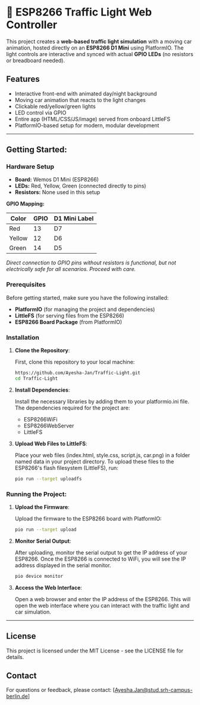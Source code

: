 # 🚦 ESP8266 Traffic Light Web Controller

This project creates a **web-based traffic light simulation** with a moving car animation, hosted directly on an **ESP8266 D1 Mini** using PlatformIO. The light controls are interactive and synced with actual **GPIO LEDs** (no resistors or breadboard needed).

## Features

- Interactive front-end with animated day/night background
- Moving car animation that reacts to the light changes
- Clickable red/yellow/green lights
- LED control via GPIO
- Entire app (HTML/CSS/JS/image) served from onboard LittleFS
- PlatformIO-based setup for modern, modular development

---

## Getting Started:

### Hardware Setup

- **Board:** Wemos D1 Mini (ESP8266)
- **LEDs:** Red, Yellow, Green (connected directly to pins)
- **Resistors:** None used in this setup

**GPIO Mapping:**

| Color  | GPIO | D1 Mini Label |
|--------|------|---------------|
| Red    | 13   | D7            |
| Yellow | 12   | D6            |
| Green  | 14   | D5            |

*Direct connection to GPIO pins without resistors is functional, but not electrically safe for all scenarios. Proceed with care.*

### Prerequisites

Before getting started, make sure you have the following installed:

- **PlatformIO** (for managing the project and dependencies)
- **LittleFS** (for serving files from the ESP8266)
- **ESP8266 Board Package** (from PlatformIO)

### Installation

1. **Clone the Repository**:

   First, clone this repository to your local machine:

   ```bash
   https://github.com/Ayesha-Jan/Traffic-Light.git
   cd Traffic-Light

2. **Install Dependencies**:

   Install the necessary libraries by adding them to your platformio.ini file. The dependencies required for the project are:

   - ESP8266WiFi
   - ESP8266WebServer
   - LittleFS

3. **Upload Web Files to LittleFS**:

   Place your web files (index.html, style.css, script.js, car.png) in a folder named data in your project directory. To upload these files to the ESP8266's flash filesystem (LittleFS), run:
   
   ```bash
   pio run --target uploadfs

### Running the Project:

1. **Upload the Firmware**:

   Upload the firmware to the ESP8266 board with PlatformIO:

   ```bash
   pio run --target upload

2. **Monitor Serial Output**:

   After uploading, monitor the serial output to get the IP address of your ESP8266. Once the ESP8266 is connected to WiFi, you will see the IP address displayed in the serial monitor.

   ```bash
   pio device monitor

3. **Access the Web Interface**:

   Open a web browser and enter the IP address of the ESP8266. This will open the web interface where you can interact with the traffic light and car simulation.

---

## License

This project is licensed under the MIT License - see the LICENSE file for details.

## Contact

For questions or feedback, please contact: [Ayesha.Jan@stud.srh-campus-berlin.de]

